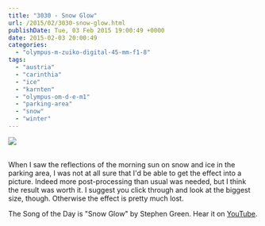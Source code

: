 ```yaml
---
title: "3030 - Snow Glow"
url: /2015/02/3030-snow-glow.html
publishDate: Tue, 03 Feb 2015 19:00:49 +0000
date: 2015-02-03 20:00:49
categories: 
  - "olympus-m-zuiko-digital-45-mm-f1-8"
tags: 
  - "austria"
  - "carinthia"
  - "ice"
  - "karnten"
  - "olympus-om-d-e-m1"
  - "parking-area"
  - "snow"
  - "winter"
---
```

<div class="container">
<div class="center"><a target="_blank" href="https://d25zfm9zpd7gm5.cloudfront.net/1200x1200/2015/20150131_085323_lr.jpg"><img src="https://d25zfm9zpd7gm5.cloudfront.net/0600x0600/2015/20150131_085323_lr.jpg" /></a></div>
</div>
<br />

When I saw the reflections of the morning sun on snow and ice in the parking area, I was not at all sure that I'd be able to get the effect into a picture. Indeed more post-processing than usual was needed, but I think the result was worth it. I suggest you click through and look at the biggest size, though. Otherwise the effect is pretty much lost.

The Song of the Day is "Snow Glow" by Stephen Green. Hear it on <a href="https://www.youtube.com/watch?v=8UNVqdafNy0" target="_blank">YouTube</a>.
